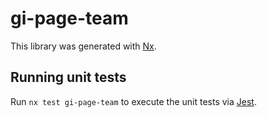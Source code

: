 # gi-page-team

This library was generated with [Nx](https://nx.dev).

## Running unit tests

Run `nx test gi-page-team` to execute the unit tests via [Jest](https://jestjs.io).
